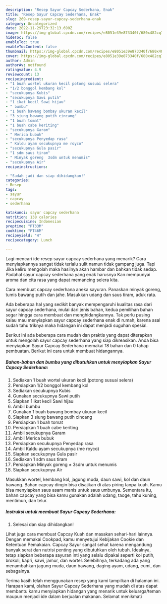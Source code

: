 ```yaml
---
description: "Resep Sayur Capcay Sederhana, Enak"
title: "Resep Sayur Capcay Sederhana, Enak"
slug: 269-resep-sayur-capcay-sederhana-enak
category: Uncategorized
date: 2022-11-29T23:32:13.690Z
image: https://img-global.cpcdn.com/recipes/e8051e39e873340f/680x482cq70/sayur-capcay-sederhana-foto-resep-utama.jpg
hideToc: false
enableToc: true
enableTocContent: false
thumbnail: https://img-global.cpcdn.com/recipes/e8051e39e873340f/680x482cq70/sayur-capcay-sederhana-foto-resep-utama.jpg
cover: https://img-global.cpcdn.com/recipes/e8051e39e873340f/680x482cq70/sayur-capcay-sederhana-foto-resep-utama.jpg
author: Admin
authorAv: notfound
ratingvalue: 4.9
reviewcount: 13
recipeingredient:
- "1 buah wortel ukuran kecil potong susuai selera"
- "1/2 bonggol kembang kol"
- "secukupnya Kubis"
- "secukupnya Sawi putih"
- "1 ikat kecil Sawi hijau"
- " bumbu"
- "1 buah bawang bombay ukuran kecil"
- "3 siung bawang putih cincang"
- "1 buah tomat"
- "1 buah cabe keriting"
- "secukupnya Garam"
- " Merica bubuk"
- "secukupnya Penyedap rasa"
- " Kaldu ayam secukupnya me royco"
- "secukupnya Gula pasir"
- "1 sdm saus tiram"
- " Minyak goreng  3sdm untuk menumis"
- "secukupnya Air"
recipeinstructions:

- "Sudah jadi dan siap dihidangkan!"
categories:
- Resep
tags:
- sayur
- capcay
- sederhana

katakunci: sayur capcay sederhana 
nutrition: 138 calories
recipecuisine: Indonesian
preptime: "PT33M"
cooktime: "PT46M"
recipeyield: "4"
recipecategory: Lunch

---
```



Lagi mencari ide resep sayur capcay sederhana yang menarik? Cara menyiapkannya sangat tidak terlalu sulit namun tidak gampang juga. Tapi Jika keliru mengolah maka hasilnya akan hambar dan bahkan tidak sedap. Padahal sayur capcay sederhana yang enak harusnya Kan mempunyai aroma dan cita rasa yang dapat memancing selera kita.


Cara membuat capcay sederhana aneka sayuran. Panaskan minyak goreng, tumis bawang putih dan jahe. Masukkan udang dan saus tiram, aduk rata.

Ada beberapa hal yang sedikit banyak mempengaruhi kualitas rasa dari sayur capcay sederhana, mulai dari jenis bahan, kedua pemilihan bahan segar hingga cara membuat dan menghidangkannya. Tak perlu pusing kalau mau menyiapkan sayur capcay sederhana enak di rumah, karena asal sudah tahu triknya maka hidangan ini dapat menjadi suguhan spesial.


Berikut ini ada beberapa cara mudah dan praktis yang dapat diterapkan untuk mengolah sayur capcay sederhana yang siap dikreasikan. Anda bisa menyiapkan Sayur Capcay Sederhana memakai 18 bahan dan 0 tahap pembuatan. Berikut ini cara untuk membuat hidangannya.

<!--inarticleads1-->

##### Bahan-bahan dan bumbu yang dibutuhkan untuk menyiapkan Sayur Capcay Sederhana:

1. Sediakan 1 buah wortel ukuran kecil (potong susuai selera)
1. Persiapkan 1/2 bonggol kembang kol
1. Sediakan secukupnya Kubis
1. Gunakan secukupnya Sawi putih
1. Siapkan 1 ikat kecil Sawi hijau
1. Ambil  bumbu
1. Gunakan 1 buah bawang bombay ukuran kecil
1. Siapkan 3 siung bawang putih cincang
1. Persiapkan 1 buah tomat
1. Persiapkan 1 buah cabe keriting
1. Ambil secukupnya Garam
1. Ambil  Merica bubuk
1. Persiapkan secukupnya Penyedap rasa
1. Ambil  Kaldu ayam secukupnya (me royco)
1. Siapkan secukupnya Gula pasir
1. Sediakan 1 sdm saus tiram
1. Persiapkan  Minyak goreng ± 3sdm untuk menumis
1. Siapkan secukupnya Air


Masukkan wortel, kembang kol, jagung muda, daun sawi, kol dan daun bawang. Bahan capcay dingin bisa disajikan di atas piring tanpa kuah. Kamu bisa menyiapkan saus asam manis untuk saus umbunya. Sementara itu, bahan capcay yang bisa kamu gunakan adalah udang, taoge, tahu kuning, mentimun, dan telur. 

<!--inarticleads2-->

##### Instruksi untuk membuat Sayur Capcay Sederhana:


1. Selesai dan siap dihidangkan!

Lihat juga cara membuat Capcay Kuah dan masakan sehari-hari lainnya. Dengan memakai Cookpad, kamu menyetujui Kebijakan Cookie dan Ketentuan Pemakaian. Capcay Sayur sangat sehat karena mengandung banyak serat dan nutrisi penting yang dibutuhkan oleh tubuh. Idealnya, tetap siapkan beberapa sayuran inti yang selalu dipakai seperti kol putih, brokoli, kapri, sawi, jamur, dan wortel. Selebihnya, terkadang ada yang menambahkan jagung muda, daun bawang, daging ayam, udang, cumi, dan sebagainya. 

Terima kasih telah menggunakan resep yang kami tampilkan di halaman ini. Harapan kami, olahan Sayur Capcay Sederhana yang mudah di atas dapat membantu kamu menyiapkan hidangan yang menarik untuk keluarga/teman maupun menjadi ide dalam berjualan makanan. Selamat menikmati
